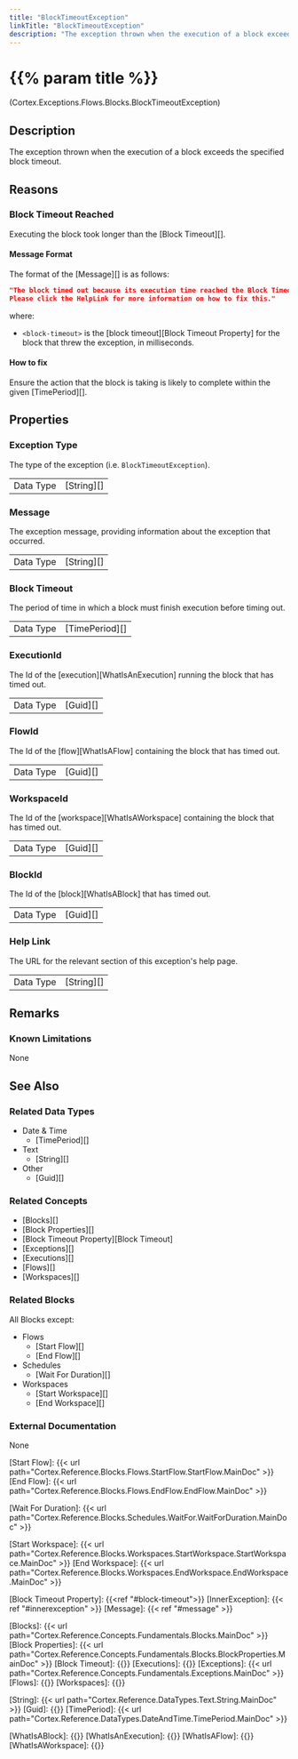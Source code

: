 ```yaml
---
title: "BlockTimeoutException"
linkTitle: "BlockTimeoutException"
description: "The exception thrown when the execution of a block exceeds the specified block timeout."
---
```


# {{% param title %}}

<p class="namespace">(Cortex.Exceptions.Flows.Blocks.BlockTimeoutException)</p>

## Description

The exception thrown when the execution of a block exceeds the specified block timeout.

## Reasons

### Block Timeout Reached

Executing the block took longer than the [Block Timeout][].

#### Message Format

The format of the [Message][] is as follows:

```json
"The block timed out because its execution time reached the Block Timeout of <block-timeout> milliseconds.
Please click the HelpLink for more information on how to fix this."
```

where:

* `<block-timeout>` is the [block timeout][Block Timeout Property] for the block that threw the exception, in milliseconds.

#### How to fix

Ensure the action that the block is taking is likely to complete within the given [TimePeriod][].

## Properties

### Exception Type

The type of the exception (i.e. `BlockTimeoutException`).

| | |
|-----------|------------|
| Data Type | [String][] |

### Message

The exception message, providing information about the exception that occurred.

| | |
|-----------|------------|
| Data Type | [String][] |

### Block Timeout

The period of time in which a block must finish execution before timing out.

| | |
|-----------|------------|
| Data Type | [TimePeriod][] |

### ExecutionId

The Id of the [execution][WhatIsAnExecution] running the block that has timed out.

| | |
|-----------|------------|
| Data Type | [Guid][] |

### FlowId

The Id of the [flow][WhatIsAFlow] containing the block that has timed out.

| | |
|-----------|------------|
| Data Type | [Guid][] |

### WorkspaceId

The Id of the [workspace][WhatIsAWorkspace] containing the block that has timed out.

| | |
|-----------|------------|
| Data Type | [Guid][] |

### BlockId

The Id of the [block][WhatIsABlock] that has timed out.

| | |
|-----------|------------|
| Data Type | [Guid][] |

### Help Link

The URL for the relevant section of this exception's help page.

| | |
|-----------|------------|
| Data Type | [String][] |

## Remarks

### Known Limitations

None

## See Also

### Related Data Types

* Date & Time
  * [TimePeriod][]
* Text
  * [String][]
* Other
  * [Guid][]

### Related Concepts

* [Blocks][]
* [Block Properties][]
* [Block Timeout Property][Block Timeout]
* [Exceptions][]
* [Executions][]
* [Flows][]
* [Workspaces][]

### Related Blocks

All Blocks except:

* Flows
  * [Start Flow][]
  * [End Flow][]
* Schedules
  * [Wait For Duration][]
* Workspaces
  * [Start Workspace][]
  * [End Workspace][]
  
### External Documentation

None

[Start Flow]: {{< url path="Cortex.Reference.Blocks.Flows.StartFlow.StartFlow.MainDoc" >}}
[End Flow]: {{< url path="Cortex.Reference.Blocks.Flows.EndFlow.EndFlow.MainDoc" >}}

[Wait For Duration]: {{< url path="Cortex.Reference.Blocks.Schedules.WaitFor.WaitForDuration.MainDoc" >}}

[Start Workspace]: {{< url path="Cortex.Reference.Blocks.Workspaces.StartWorkspace.StartWorkspace.MainDoc" >}}
[End Workspace]: {{< url path="Cortex.Reference.Blocks.Workspaces.EndWorkspace.EndWorkspace.MainDoc" >}}

[Block Timeout Property]: {{<ref "#block-timeout">}}
[InnerException]: {{< ref "#innerexception" >}}
[Message]: {{< ref "#message" >}}

[Blocks]: {{< url path="Cortex.Reference.Concepts.Fundamentals.Blocks.MainDoc" >}}
[Block Properties]: {{< url path="Cortex.Reference.Concepts.Fundamentals.Blocks.BlockProperties.MainDoc" >}}
[Block Timeout]: {{<url path="Cortex.Reference.Concepts.Fundamentals.Blocks.BlockProperties.CommonProperties.BlockTimeoutProperty">}}
[Executions]: {{<url path ="Cortex.Reference.Concepts.Fundamentals.Executions.MainDoc">}}
[Exceptions]: {{< url path="Cortex.Reference.Concepts.Fundamentals.Exceptions.MainDoc" >}}
[Flows]: {{<url path="Cortex.Reference.Concepts.Fundamentals.Flows.MainDoc">}}
[Workspaces]: {{<url path="Cortex.Reference.Concepts.Fundamentals.Workspaces.MainDoc">}}

[String]: {{< url path="Cortex.Reference.DataTypes.Text.String.MainDoc" >}}
[Guid]: {{<url path="Cortex.Reference.DataTypes.Other.Guid.MainDoc">}}
[TimePeriod]: {{< url path="Cortex.Reference.DataTypes.DateAndTime.TimePeriod.MainDoc" >}}

[WhatIsABlock]: {{<url path="Cortex.Reference.Concepts.Fundamentals.Blocks.WhatIsABlock.MainDoc">}}
[WhatIsAnExecution]: {{<url path="Cortex.Reference.Concepts.Fundamentals.Executions.WhatIsAnExecution.MainDoc">}}
[WhatIsAFlow]: {{<url path="Cortex.Reference.Concepts.Fundamentals.Flows.WhatIsAFlow.MainDoc">}}
[WhatIsAWorkspace]: {{<url path="Cortex.Reference.Concepts.Fundamentals.Workspaces.WhatIsAWorkspace.MainDoc">}}
